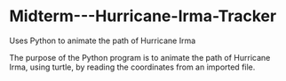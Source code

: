 # Midterm---Hurricane-Irma-Tracker
Uses Python to animate the path of Hurricane Irma

The purpose of the Python program is to animate the path of Hurricane Irma, using turtle, by reading the coordinates from an imported file.
